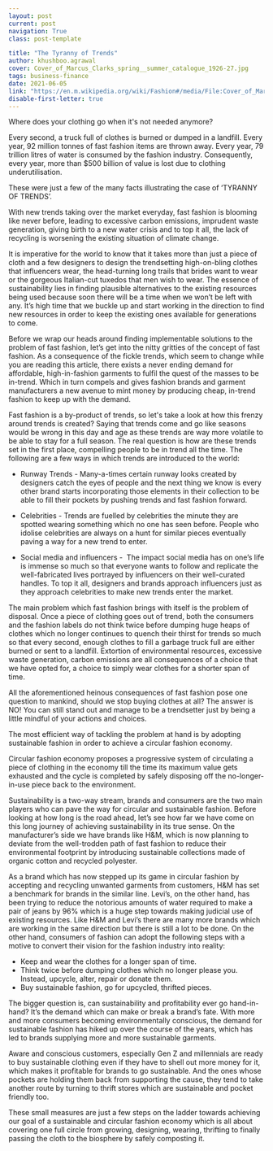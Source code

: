 ```yaml
---
layout: post
current: post
navigation: True
class: post-template

title: "The Tyranny of Trends"
author: khushboo.agrawal
cover: Cover_of_Marcus_Clarks_spring__summer_catalogue_1926-27.jpg
tags: business-finance
date: 2021-06-05
link: "https://en.m.wikipedia.org/wiki/Fashion#/media/File:Cover_of_Marcus_Clarks'_spring_&_summer_catalogue_1926-27.jpg"
disable-first-letter: true
---
```

<p>Where does your clothing go when it's not needed anymore?</p><p>Every second, a truck full of clothes is burned or dumped in a landfill. Every year, 92 million tonnes of fast fashion items are thrown away. Every year, 79 trillion litres of water is consumed by the fashion industry. Consequently, every year, more than $500 billion of value is lost due to clothing underutilisation.</p><p>These were just a few of the many facts illustrating the case of ‘TYRANNY OF TRENDS’.</p><p>With new trends taking over the market everyday, fast fashion is blooming like never before, leading to excessive carbon emissions, imprudent waste generation, giving birth to a new water crisis and to top it all, the lack of recycling is worsening the existing situation of climate change.</p><p>It is imperative for the world to know that it takes more than just a piece of cloth and a few designers to design the trendsetting high-on-bling clothes that influencers wear, the head-turning long trails that brides want to wear or the gorgeous Italian-cut tuxedos that men wish to wear. The essence of sustainability lies in finding plausible alternatives to the existing resources being used because soon there will be a time when we won’t be left with any. It’s high time that we buckle up and start working in the direction to find new resources in order to keep the existing ones available for generations to come.</p><p>Before we wrap our heads around finding implementable solutions to the problem of fast fashion, let’s get into the nitty gritties of the concept of fast fashion. As a consequence of the fickle trends, which seem to change while you are reading this article, there exists a never ending demand for affordable, high-in-fashion garments to fulfil the quest of the masses to be in-trend. Which in turn compels and gives fashion brands and garment manufacturers a new avenue to mint money by producing cheap, in-trend fashion to keep up with the demand.</p><p>Fast fashion is a by-product of trends, so let's take a look at how this frenzy around trends is created? Saying that trends come and go like seasons would be wrong in this day and age as these trends are way more volatile to be able to stay for a full season. The real question is how are these trends set in the first place, compelling people to be in trend all the time. The following are a few ways in which trends are introduced to the world:</p><ul><li>Runway Trends - Many-a-times certain runway looks created by designers catch the eyes of people and the next thing we know is every other brand starts incorporating those elements in their collection to be able to fill their pockets by pushing trends and fast fashion forward.</li></ul><ul><li>Celebrities - Trends are fuelled by celebrities the minute they are spotted wearing something which no one has seen before. People who idolise celebrities are always on a hunt for similar pieces eventually paving a way for a new trend to enter.&nbsp;</li></ul><ul><li>Social media and influencers -&nbsp; The impact social media has on one’s life is immense so much so that everyone wants to follow and replicate the well-fabricated lives portrayed by influencers on their well-curated handles. To top it all, designers and brands approach influencers just as they approach celebrities to make new trends enter the market.</li></ul><p>The main problem which fast fashion brings with itself is the problem of disposal. Once a piece of clothing goes out of trend, both the consumers and the fashion labels do not think twice before dumping huge heaps of clothes which no longer continues to quench their thirst for trends so much so that every second, enough clothes&nbsp;to fill a garbage truck full are either burned or sent to a landfill. Extortion of environmental resources, excessive waste generation, carbon emissions are all consequences of a choice that we have opted for, a choice to simply wear clothes for a shorter span of time.</p><p>All the aforementioned heinous consequences of fast fashion pose one question to mankind, should we stop buying clothes at all? The answer is NO! You can still stand out and manage to be a trendsetter just by being a little mindful of your actions and choices.&nbsp;</p><p>The most efficient way of tackling the problem at hand is by adopting sustainable fashion in order to achieve a circular fashion economy.&nbsp;</p><p>Circular fashion economy proposes a progressive system of circulating a piece of clothing in the economy till the time its maximum value gets exhausted and the cycle is completed by safely disposing off the no-longer-in-use piece back to the environment.&nbsp;</p><p>Sustainability is a two-way stream, brands and consumers are the two main players who can pave the way for circular and sustainable fashion. Before looking at how long is the road ahead, let’s see how far we have come on this long journey of achieving sustainability in its true sense. On the manufacturer’s side we have brands like H&amp;M, which is now planning to deviate from the well-trodden path of fast fashion to reduce their environmental footprint by introducing sustainable collections made of organic cotton and recycled polyester.&nbsp;</p><p>As a brand which has now stepped up its game in circular fashion by accepting and recycling unwanted garments from customers, H&amp;M has set a benchmark for brands in the similar line. Levi’s, on the other hand, has been trying to reduce the notorious amounts of water required to make a pair of jeans by 96% which is a huge step towards making judicial use of existing resources. Like H&amp;M and Levi’s there are many more brands which are working in the same direction but there is still a lot to be done. On the other hand, consumers of fashion can adopt the following steps with a motive to convert their vision for the fashion industry into reality:</p><ul><li>Keep and wear the clothes for a longer span of time.</li><li>Think twice before dumping clothes which no longer please you. Instead, upcycle, alter, repair or donate them.&nbsp;</li><li>Buy sustainable fashion, go for upcycled, thrifted pieces.</li></ul><p>The bigger question is, can sustainability and profitability ever go hand-in-hand? It’s the demand which can make or break a brand’s fate. With more and more consumers becoming environmentally conscious, the demand for sustainable fashion has hiked up over the course of the years, which has led to brands supplying more and more sustainable garments.&nbsp;</p><p>Aware and conscious customers, especially Gen Z and millennials are ready to buy sustainable clothing even if they have to shell out more money for it, which makes it profitable for brands to go sustainable. And the ones whose pockets are holding them back from supporting the cause, they tend to take another route by turning to thrift stores which are sustainable and pocket friendly too.&nbsp;</p><p>These small measures are just a few steps on the ladder towards achieving our goal of a sustainable and circular fashion economy which is all about covering one full circle from growing, designing, wearing, thrifting to finally passing the cloth to the biosphere by safely composting it.</p>